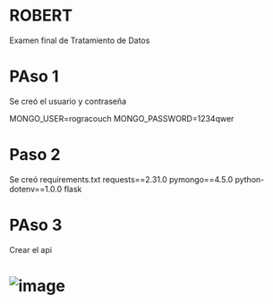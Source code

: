 # ROBERT
Examen final de Tratamiento de Datos

# PAso 1

Se creó el usuario y contraseña

MONGO_USER=rogracouch
MONGO_PASSWORD=1234qwer

# Paso 2
Se creó requirements.txt
requests==2.31.0
pymongo==4.5.0
python-dotenv==1.0.0
flask

# PAso 3
Crear el api

# ![image](https://github.com/rogra4813/ROBERT/assets/144501789/f72b4098-ea8a-495e-a477-072a52fe8604)

